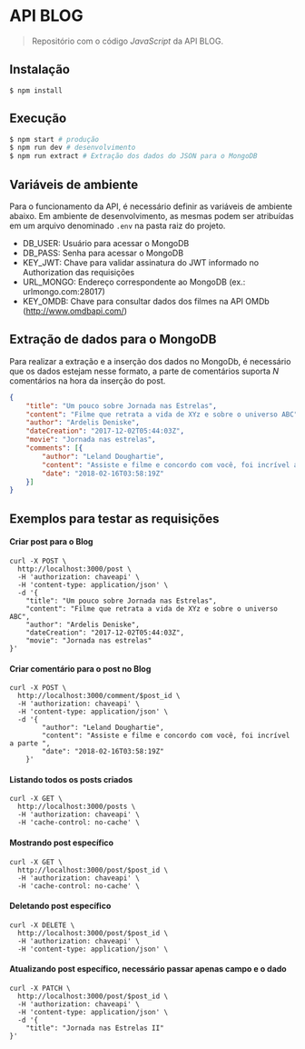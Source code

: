 # API BLOG
> Repositório com o código _JavaScript_ da API BLOG.

## Instalação
```
$ npm install 
```
## Execução

```sh
$ npm start # produção
$ npm run dev # desenvolvimento
$ npm run extract # Extração dos dados do JSON para o MongoDB
```
## Variáveis de ambiente
Para o funcionamento da API, é necessário definir as variáveis de ambiente abaixo. Em ambiente de desenvolvimento, as mesmas podem ser atribuídas em um arquivo denominado `.env` na pasta raiz do projeto.

- DB_USER: Usuário para acessar o MongoDB
- DB_PASS: Senha para acessar o MongoDB
- KEY_JWT: Chave para validar assinatura do JWT informado no Authorization das requisições
- URL_MONGO: Endereço correspondente ao MongoDB (ex.: urlmongo.com:28017)
- KEY_OMDB: Chave para consultar dados dos filmes na API OMDb (http://www.omdbapi.com/)

## Extração de dados para o MongoDB
Para realizar a extração e a inserção dos dados no MongoDb, é necessário que os dados estejam nesse formato, a parte de comentários suporta *N* comentários na hora da inserção do post.
```json
{
	"title": "Um pouco sobre Jornada nas Estrelas",
	"content": "Filme que retrata a vida de XYz e sobre o universo ABC",
	"author": "Ardelis Deniske",
	"dateCreation": "2017-12-02T05:44:03Z",
	"movie": "Jornada nas estrelas",
	"comments": [{
		"author": "Leland Doughartie",
		"content": "Assiste e filme e concordo com você, foi incrível a parte do jlkop",
		"date": "2018-02-16T03:58:19Z"
	}]
}
```
## Exemplos para testar as requisições
#### Criar post para o Blog
```curl
curl -X POST \
  http://localhost:3000/post \
  -H 'authorization: chaveapi' \
  -H 'content-type: application/json' \
  -d '{
	"title": "Um pouco sobre Jornada nas Estrelas",
	"content": "Filme que retrata a vida de XYz e sobre o universo ABC",
	"author": "Ardelis Deniske",
	"dateCreation": "2017-12-02T05:44:03Z",
	"movie": "Jornada nas estrelas"
}'
```
#### Criar comentário para o post no Blog
```curl
curl -X POST \
  http://localhost:3000/comment/$post_id \
  -H 'authorization: chaveapi' \
  -H 'content-type: application/json' \
  -d '{
		"author": "Leland Doughartie",
		"content": "Assiste e filme e concordo com você, foi incrível a parte ",
		"date": "2018-02-16T03:58:19Z"
	}'
```
#### Listando todos os posts criados
```curl
curl -X GET \
  http://localhost:3000/posts \
  -H 'authorization: chaveapi' \
  -H 'cache-control: no-cache' \
```
#### Mostrando post específico
```curl
curl -X GET \
  http://localhost:3000/post/$post_id \
  -H 'authorization: chaveapi' \
  -H 'cache-control: no-cache' \
```
#### Deletando post específico
```curl
curl -X DELETE \
  http://localhost:3000/post/$post_id \
  -H 'authorization: chaveapi' \
  -H 'content-type: application/json' \
```
#### Atualizando post específico, necessário passar apenas campo e o dado
```curl
curl -X PATCH \
  http://localhost:3000/post/$post_id \
  -H 'authorization: chaveapi' \
  -H 'content-type: application/json' \
  -d '{
	"title": "Jornada nas Estrelas II"
}'
```

